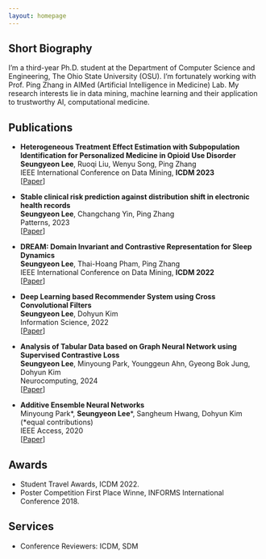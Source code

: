 ```yaml
---
layout: homepage
---
```



## Short Biography
I’m a third-year Ph.D. student at the Department of Computer Science and Engineering, The Ohio State University (OSU). I’m fortunately working with Prof. Ping Zhang in AIMed (Artificial Intelligence in Medicine) Lab. My research interests lie in data mining, machine learning and their application to trustworthy AI, computational medicine.


## Publications
- **Heterogeneous Treatment Effect Estimation with Subpopulation Identification for Personalized Medicine in Opioid Use Disorder**
  <br>
   **Seungyeon Lee**, Ruoqi Liu, Wenyu Song, Ping Zhang
  <br>
  IEEE International Conference on Data Mining, **ICDM 2023**
  <br>
   [[Paper](https://ieeexplore.ieee.org/stamp/stamp.jsp?tp=&arnumber=10415782)]
  
- **Stable clinical risk prediction against distribution shift in electronic health records**
  <br>
   **Seungyeon Lee**, Changchang Yin, Ping Zhang
  <br>
  Patterns, 2023
  <br>
   [[Paper](https://www.sciencedirect.com/science/article/pii/S2666389923001976?via%3Dihub)]

- **DREAM: Domain Invariant and Contrastive Representation for Sleep Dynamics**
  <br>
   **Seungyeon Lee**, Thai-Hoang Pham, Ping Zhang
  <br>
  IEEE International Conference on Data Mining, **ICDM 2022**
  <br>
  [[Paper](https://ieeexplore.ieee.org/stamp/stamp.jsp?tp=&arnumber=10027713)] 
  
- **Deep Learning based Recommender System using Cross Convolutional Filters**
  <br>
   **Seungyeon Lee**, Dohyun Kim
  <br>
  Information Science, 2022
  <br>
  [[Paper](https://reader.elsevier.com/reader/sd/pii/S0020025522000561?token=C2700B4545A70B92A5449315478DC5F3DA43569C2F6E99DEA25F9A0308E099644273BDBDCC0D711D2EE5305F7F4B037E&originRegion=us-east-1&originCreation=20221121005726)]

- **Analysis of Tabular Data based on Graph Neural Network using Supervised Contrastive Loss** 
  <br>
   **Seungyeon Lee**, Minyoung Park, Younggeun Ahn, Gyeong Bok Jung, Dohyun Kim
  <br>
  Neurocomputing, 2024
  <br>
  [[Paper](https://pdf.sciencedirectassets.com/271597/1-s2.0-S0925231223X00472/1-s2.0-S0925231223012602/main.pdf?X-Amz-Security-Token=IQoJb3JpZ2luX2VjEDMaCXVzLWVhc3QtMSJHMEUCIEPK%2Bn2e4dvC1Q2vYwT3Y0oRfyDSVT1rEntoAn24g2suAiEAp5cXQUNFlm9j%2BqI%2FHx0s7Qn9neCCQ7Y8FOVsAvmNoGYquwUI%2FP%2F%2F%2F%2F%2F%2F%2F%2F%2F%2FARAFGgwwNTkwMDM1NDY4NjUiDNhIqhO4a83LgUvp6iqPBQf7wr8w0jHCxiu6lQp9ctQFMVZ%2BufOEEy5VFCquZ%2Fut9dVc9ZJG7laxPiFIAmJ3HmaNIwGgcBCJwUs0KfmoW8Q86oZXGBZds8Zuk2qbZCFCRhVx6FWceFHp5RXGaWAHGHBLcc4GQ0aUn6ALXupCacdn0pk7k5jEMu%2BAFiRB22%2FPsht9bwXlqF9UhEZkBHobfPl3%2F9LCf0kGhw9mMBN%2FgLNNPq2JnJQ2H2MkkNb6OTDWTfi76qmSfy0S3nXdwQ1H9aYp7eu0KKJtsVnOxZ3kOK4IJptO82Ru%2FDBAVCBJ4Nj6PtxYiMCK7kUtIbfswTOE8rXVjGBDFQXR1KsVqXBRGK794S8KB1PVLnL%2BtAZS9rzbCi9rALhuJ65VOp1DcejUbprO7wSGfUXqDhKb5Kbq%2Fmg9xkrHyFGhAg7drLkGh4OxuJBZjk%2BYoZAvTPS0Us%2FjE3P8u8zA3FcLOr37dMA3OcXHTl9Hxn5IclWQ75O2N7i5%2BfMf2ACLikojI3ZhSg%2FDrvj%2FMVwqic9j7A6Mooe%2FGjA9%2BdDyTJE4cxLI5tlW5bxACiW%2F%2BEjy9J2yo4kMNAtRUBHgAzPDJXebzsKRSkajpYXaHkBvCyaDRdCoUoy5Ox2WGBep76Dt6yudLXtIUfWYYSyuoXEp3Dn8OL2qSO5gwqE9DfOBJebuT76g3ezMtMz67s4qK5b71urntZBLzeMH%2BDHHfVbhiWqFmVavrIIHkva3rBfUfcQHwaCHiNfbRq0bk7xFR2llPsE6wAIDwXU5vr9CtwkvLVbwlGFuS5D2%2Bxr79NWsKJ0IEB%2FI6elWH4R9BWABi54ZWo5m%2BUdYGOvtSeLvbdJtCPCdDb%2B5DgEs6EEPeE3uRwdLKyAUHt1LrtUw%2Bp6WrgY6sQGbBpZUDb%2FdLhQQ2t5rwzzRrIIo0Xeo0ZIxEfE2GoCZQW2DSLTP%2FofKxXQ7vd732wE6sltd2EbCgRddvXPl4daYDoblu%2Fz8ml4PLgrC%2B61ZjSWMapncvW2pHhICr9L3Yqw5Q%2FFSzSqXbFg5%2FZnORkar88vI3BQsMp0W6GyIgiUBXdWKJ6f6%2FaRomrkPZPvEunKLZFiuC6d9yb4NYIsg2uz%2F6Z6SNn3YAA%2F22x%2FvlmMQvFU%3D&X-Amz-Algorithm=AWS4-HMAC-SHA256&X-Amz-Date=20240209T042034Z&X-Amz-SignedHeaders=host&X-Amz-Expires=300&X-Amz-Credential=ASIAQ3PHCVTYZ7VN6MRY%2F20240209%2Fus-east-1%2Fs3%2Faws4_request&X-Amz-Signature=1231673894a8c0f8601c16138a1d7fcfa8866c2910c293b6bf046432b126c288&hash=e435bee7c7410359c4161ff8b360d6342a774ef4b1ce205f4a4357620ead0957&host=68042c943591013ac2b2430a89b270f6af2c76d8dfd086a07176afe7c76c2c61&pii=S0925231223012602&tid=spdf-27bfd963-bd8f-481c-9bd7-a81abc638d4c&sid=cc48de0a45a355409459b4b92d10644a95cegxrqa&type=client&tsoh=d3d3LnNjaWVuY2VkaXJlY3QuY29t&ua=171c5d57545e53525f&rr=8529520fb8ed61b8&cc=us)]

  
- **Additive Ensemble Neural Networks**
  <br>
  Minyoung Park\*, **Seungyeon Lee**\*, Sangheum Hwang, Dohyun Kim (\*equal contributions)
  <br>
  IEEE Access, 2020
  <br>
  [[Paper](https://ieeexplore.ieee.org/stamp/stamp.jsp?tp=&arnumber=9121218)]

  
## Awards

- Student Travel Awards, ICDM 2022.
- Poster Competition First Place Winne, INFORMS International Conference 2018. 

## Services

- Conference Reviewers: ICDM, SDM
